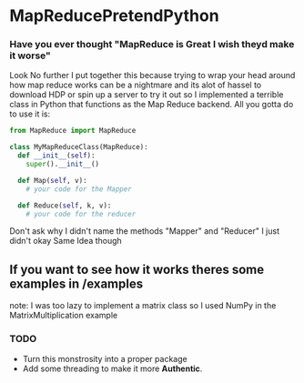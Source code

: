 # MapReducePretendPython

### Have you ever thought "MapReduce is Great I wish theyd make it worse"

Look No further I put together this because trying to wrap your head around how map reduce works can be a nightmare
and its alot of hassel to download HDP or spin up a server to try it out so I implemented a terrible class in Python
that functions as the Map Reduce backend.
All you gotta do to use it is:

```Python
from MapReduce import MapReduce

class MyMapReduceClass(MapReduce):
  def __init__(self):
    super().__init__()

  def Map(self, v):
    # your code for the Mapper

  def Reduce(self, k, v):
    # your code for the reducer

```

Don't ask why I didn't name the methods "Mapper" and "Reducer" I just didn't okay
Same Idea though


## If you want to see how it works theres some examples in /examples

note: I was too lazy to implement a matrix class so I used NumPy in the MatrixMultiplication example


### TODO
- Turn this monstrosity into a proper package
- Add some threading to make it more **Authentic**. 
